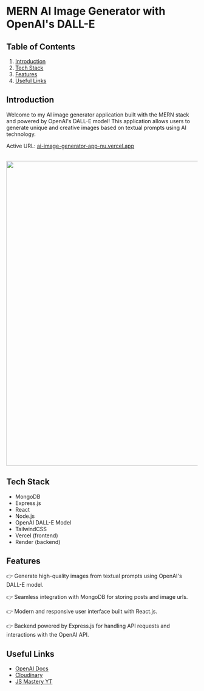 # MERN AI Image Generator with OpenAI's DALL-E

## <a name="table">Table of Contents</a>

1. [Introduction](#introduction)
2. [Tech Stack](#tech-stack)
3. [Features](#features)
4. [Useful Links](#useful-links)

## <a name="introduction">Introduction</a>

Welcome to my AI image generator application built with the MERN stack and powered by OpenAI's DALL-E model! This application allows users to generate unique and creative images based on textual prompts using AI technology.

Active URL: [ai-image-generator-app-nu.vercel.app](https://ai-image-generator-app-nu.vercel.app/)

<br/>

<img src='https://github.com/fotinh0/ai-image-generator-app/assets/67170897/df6a7cb3-c76b-4755-beb3-457cdb6f0cbf' width="800px">

<br/>

## <a name="tech-stack">Tech Stack</a>

- MongoDB
- Express.js
- React
- Node.js
- OpenAI DALL-E Model
- TailwindCSS
- Vercel (frontend)
- Render (backend)

## <a name="features">Features</a>

👉 Generate high-quality images from textual prompts using OpenAI's DALL-E model.

👉 Seamless integration with MongoDB for storing posts and image urls.

👉 Modern and responsive user interface built with React.js.

👉 Backend powered by Express.js for handling API requests and interactions with the OpenAI API.

## <a name="useful-links">Useful Links

- [OpenAI Docs](https://platform.openai.com/docs/overview)
- [Cloudinary](https://cloudinary.com/)
- [JS Mastery YT](https://www.youtube.com/c/javascriptmastery)
